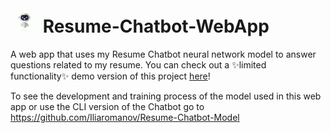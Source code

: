 # <img src="static/images/chatbotGif.gif" width="45" height="40" /> Resume-Chatbot-WebApp
A web app that uses my Resume Chatbot neural network model to answer questions related to my resume. You can check out a ✨limited functionality✨ demo version of this project <a href="https://ilias-resume-chatbot.herokuapp.com ">here</a>!

To see the development and training process of the model used in this web app or use the CLI version of the Chatbot go to https://github.com/Iliaromanov/Resume-Chatbot-Model



